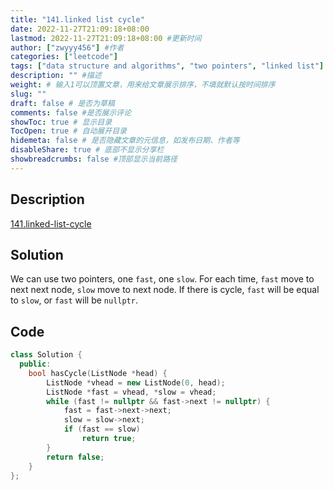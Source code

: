 ```yaml
---
title: "141.linked list cycle"
date: 2022-11-27T21:09:18+08:00
lastmod: 2022-11-27T21:09:18+08:00 #更新时间
author: ["zwyyy456"] #作者
categories: ["leetcode"]
tags: ["data structure and algorithms", "two pointers", "linked list"]
description: "" #描述
weight: # 输入1可以顶置文章，用来给文章展示排序，不填就默认按时间排序
slug: ""
draft: false # 是否为草稿
comments: false #是否展示评论
showToc: true # 显示目录
TocOpen: true # 自动展开目录
hidemeta: false # 是否隐藏文章的元信息，如发布日期、作者等
disableShare: true # 底部不显示分享栏
showbreadcrumbs: false #顶部显示当前路径
---
```

## Description
[141.linked-list-cycle](https://leetcode.com/problems/linked-list-cycle/)

## Solution
We can use two pointers, one `fast`, one `slow`. For each time, `fast` move to next next node, `slow` move to next node. If there is cycle, `fast` will be equal to `slow`, or `fast` will be `nullptr`.

## Code
```cpp
class Solution {
  public:
    bool hasCycle(ListNode *head) {
        ListNode *vhead = new ListNode(0, head);
        ListNode *fast = vhead, *slow = vhead;
        while (fast != nullptr && fast->next != nullptr) {
            fast = fast->next->next;
            slow = slow->next;
            if (fast == slow)
                return true;
        }
        return false;
    }
};
```

